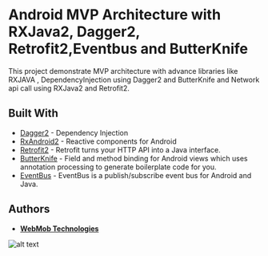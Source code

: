 # Android MVP Architecture with RXJava2, Dagger2, Retrofit2,Eventbus and ButterKnife

This project demonstrate MVP architecture with advance libraries like RXJAVA , DependencyInjection using Dagger2 and ButterKnife and Network api call using RXJava2 and Retrofit2. 

## Built With

* [Dagger2](https://github.com/google/dagger) - Dependency Injection
* [RxAndroid2](https://github.com/ReactiveX/RxAndroid) - Reactive components for Android
* [Retrofit2](http://square.github.io/retrofit/) - Retrofit turns your HTTP API into a Java interface.
* [ButterKnife](https://github.com/JakeWharton/butterknife) - Field and method binding for Android views which uses annotation processing to generate boilerplate code for you.
* [EventBus](https://github.com/greenrobot/EventBus) - EventBus is a publish/subscribe event bus for Android and Java.


## Authors

* [**WebMob Technologies**](https://github.com/WebMobTechnologies)

![alt text](https://github.com/WebMob-Technologies/androidmvp/tree/master/screenshots/webmobtechlogo.png)
